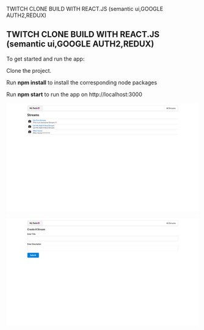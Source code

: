 TWITCH CLONE BUILD WITH REACT.JS (semantic ui,GOOGLE AUTH2,REDUX)
<h2>TWITCH CLONE BUILD WITH REACT.JS (semantic ui,GOOGLE AUTH2,REDUX)</h2>
To get started and run the app:

Clone the project.

Run <strong>npm install</strong> to install the corresponding node packages

Run <strong>npm start</strong> to run the app on http://localhost:3000


![Alt Text](snaps/1.png?raw=true "Title")

![Alt Text](snaps/3_.png?raw=true "Title")

